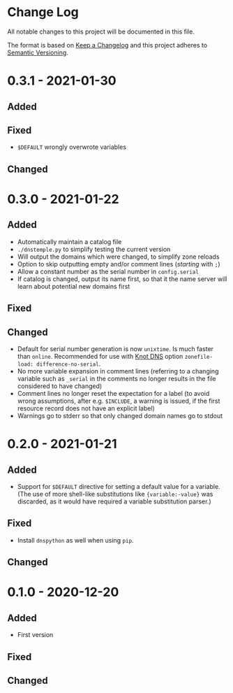 # Change Log
All notable changes to this project will be documented in this file.

The format is based on [Keep a Changelog](https://keepachangelog.com/)
and this project adheres to [Semantic Versioning](https://semver.org/).


# 0.3.1 - 2021-01-30
## Added

## Fixed
- `$DEFAULT` wrongly overwrote variables

## Changed


# 0.3.0 - 2021-01-22
## Added
- Automatically maintain a catalog file
- `./dnstemple.py` to simplify testing the current version
- Will output the domains which were changed, to simplify zone reloads
- Option to skip outputting empty and/or comment lines (*starting* with `;`)
- Allow a constant number as the serial number in `config.serial`
- If catalog is changed, output its name first, so that it the name server
  will learn about potential new domains first

## Fixed

## Changed
- Default for serial number generation is now `unixtime`. Is much faster
  than `online`. Recommended for use with [Knot DNS](https://knot-dns.cz)
  option `zonefile-load: difference-no-serial`.
- No more variable expansion in comment lines (referring to a changing variable
  such as `_serial` in the comments no longer results in the file considered to
  have changed)
- Comment lines no longer reset the expectation for a label (to avoid wrong
  assumptions, after e.g. `$INCLUDE`, a warning is issued, if the first
  resource record does not have an explicit label)
- Warnings go to stderr so that only changed domain names go to stdout


# 0.2.0 - 2021-01-21
## Added
- Support for `$DEFAULT` directive for setting a default value for a variable.
  (The use of more shell-like substitutions like `{variable:-value}` was
  discarded, as it would have required a variable substitution parser.)

## Fixed
- Install `dnspython` as well when using `pip`.

## Changed


# 0.1.0 - 2020-12-20
## Added
- First version

## Fixed

## Changed

